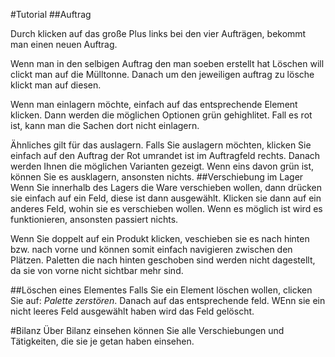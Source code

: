 #Tutorial
##Auftrag

Durch klicken auf das große Plus links bei den vier Aufträgen, bekommt man einen neuen Auftrag.

Wenn man in den selbigen Auftrag den man soeben erstellt hat Löschen will clickt man auf die Mülltonne. 
Danach um den jeweiligen auftrag zu lösche klickt man auf diesen.

Wenn man einlagern möchte, einfach auf das entsprechende Element klicken. Dann werden die möglichen Optionen
grün gehighlitet. Fall es rot ist, kann man die Sachen dort nicht einlagern. 

Ähnliches gilt für das auslagern. Falls Sie auslagern möchten, klicken Sie einfach auf den Auftrag der Rot 
umrandet ist im Auftragfeld rechts. Danach werden Ihnen die möglichen Varianten gezeigt. Wenn eins davon
grün ist, können Sie es ausklagern, ansonsten nichts.
##Verschiebung im Lager
Wenn Sie innerhalb des Lagers die Ware verschieben wollen, dann drücken sie einfach auf ein Feld, diese ist dann 
ausgewählt. Klicken sie dann auf ein anderes Feld, wohin sie es verschieben wollen. Wenn es möglich ist wird es funktionieren,
ansonsten passiert nichts.

Wenn Sie doppelt auf ein Produkt klicken, veschieben sie es nach hinten bzw. nach vorne und können somit einfach
navigieren zwischen den Plätzen. Paletten die nach hinten geschoben sind werden nicht dagestellt, da sie von
vorne nicht sichtbar mehr sind.

##Löschen eines Elementes
Falls Sie ein Element löschen wollen, clicken Sie auf: *Palette zerstören*. Danach auf das entsprechende feld.
WEnn sie ein nicht leeres Feld ausgewählt haben wird das Feld gelöscht.

#Bilanz
Über Bilanz einsehen können Sie alle Verschiebungen und Tätigkeiten, die sie je getan haben einsehen.



